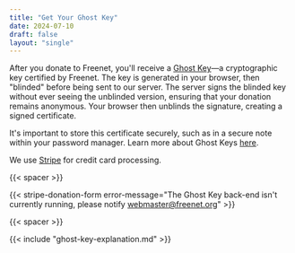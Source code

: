 ```yaml
---
title: "Get Your Ghost Key"
date: 2024-07-10
draft: false
layout: "single"
---
```


After you donate to Freenet, you'll receive a [Ghost Key](/ghostkey/)—a cryptographic key certified
by Freenet. The key is generated in your browser, then "blinded" before being sent to our server.
The server signs the blinded key without ever seeing the unblinded version, ensuring that your
donation remains anonymous. Your browser then unblinds the signature, creating a signed certificate.

It's important to store this certificate securely, such as in a secure note within your password
manager. Learn more about Ghost Keys [here](/ghostkey/).

We use [Stripe](https://stripe.com/) for credit card processing.

{{< spacer >}}

{{< stripe-donation-form error-message="The Ghost Key back-end isn't currently running, please notify webmaster@freenet.org" >}}

{{< spacer >}}

<div id="certificateSection" style="display: none;">
  <h2>Your Ghost Key</h2>
  <p>Below is your Ghost Key. Please copy and save it securely.</p>
  <textarea id="combinedKey" rows="10" cols="72" readonly></textarea>
  <button id="copyCombinedKey">Copy Ghost Key</button>
</div>

<div id="errorMessage" style="display: none; color: red;"></div>

{{< include "ghost-key-explanation.md" >}}
